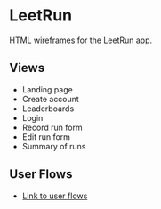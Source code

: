 # LeetRun

HTML [wireframes](https://bradrivenburgh.github.io/leetrun-wireframes/) for the LeetRun app.


## Views
* Landing page 
* Create account
* Leaderboards
* Login
* Record run form
* Edit run form
* Summary of runs

## User Flows
* [Link to user flows](https://drive.google.com/file/d/1RMn1wz2NF75tEOPiBfIHEBq6Q3mLE6YW/view?usp=sharing)